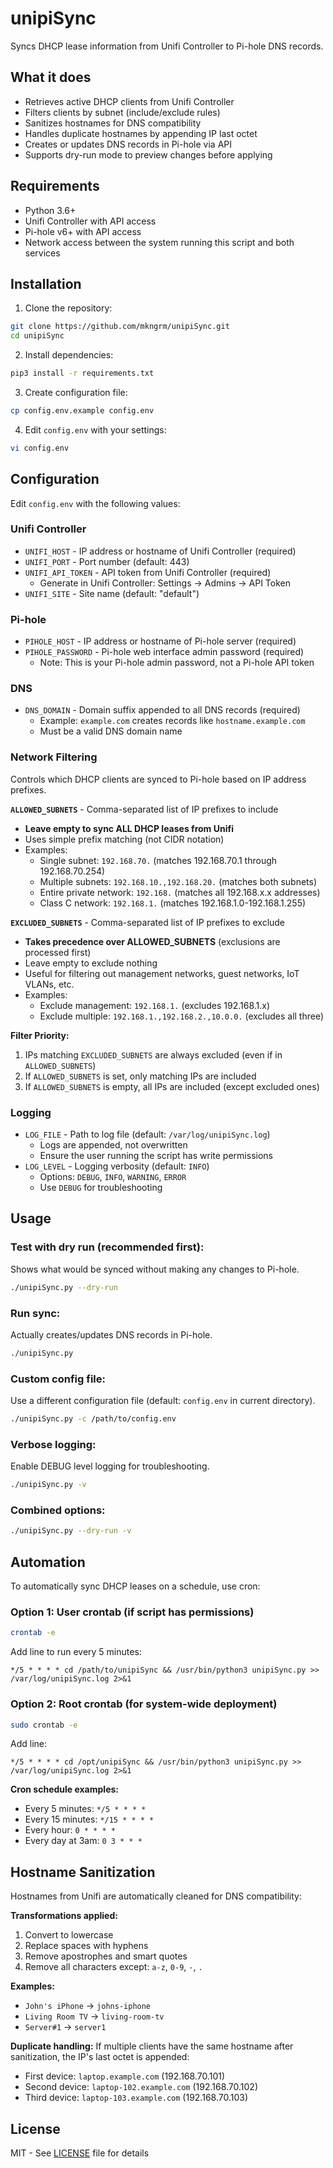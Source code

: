 # unipiSync

Syncs DHCP lease information from Unifi Controller to Pi-hole DNS records.

## What it does

- Retrieves active DHCP clients from Unifi Controller
- Filters clients by subnet (include/exclude rules)
- Sanitizes hostnames for DNS compatibility
- Handles duplicate hostnames by appending IP last octet
- Creates or updates DNS records in Pi-hole via API
- Supports dry-run mode to preview changes before applying

## Requirements

- Python 3.6+
- Unifi Controller with API access
- Pi-hole v6+ with API access
- Network access between the system running this script and both services

## Installation

1. Clone the repository:
```bash
git clone https://github.com/mkngrm/unipiSync.git
cd unipiSync
```

2. Install dependencies:
```bash
pip3 install -r requirements.txt
```

3. Create configuration file:
```bash
cp config.env.example config.env
```

4. Edit `config.env` with your settings:
```bash
vi config.env
```

## Configuration

Edit `config.env` with the following values:

### Unifi Controller
- `UNIFI_HOST` - IP address or hostname of Unifi Controller (required)
- `UNIFI_PORT` - Port number (default: 443)
- `UNIFI_API_TOKEN` - API token from Unifi Controller (required)
  - Generate in Unifi Controller: Settings → Admins → API Token
- `UNIFI_SITE` - Site name (default: "default")

### Pi-hole
- `PIHOLE_HOST` - IP address or hostname of Pi-hole server (required)
- `PIHOLE_PASSWORD` - Pi-hole web interface admin password (required)
  - Note: This is your Pi-hole admin password, not a Pi-hole API token

### DNS
- `DNS_DOMAIN` - Domain suffix appended to all DNS records (required)
  - Example: `example.com` creates records like `hostname.example.com`
  - Must be a valid DNS domain name

### Network Filtering
Controls which DHCP clients are synced to Pi-hole based on IP address prefixes.

**`ALLOWED_SUBNETS`** - Comma-separated list of IP prefixes to include
- **Leave empty to sync ALL DHCP leases from Unifi**
- Uses simple prefix matching (not CIDR notation)
- Examples:
  - Single subnet: `192.168.70.` (matches 192.168.70.1 through 192.168.70.254)
  - Multiple subnets: `192.168.10.,192.168.20.` (matches both subnets)
  - Entire private network: `192.168.` (matches all 192.168.x.x addresses)
  - Class C network: `192.168.1.` (matches 192.168.1.0-192.168.1.255)

**`EXCLUDED_SUBNETS`** - Comma-separated list of IP prefixes to exclude
- **Takes precedence over ALLOWED_SUBNETS** (exclusions are processed first)
- Leave empty to exclude nothing
- Useful for filtering out management networks, guest networks, IoT VLANs, etc.
- Examples:
  - Exclude management: `192.168.1.` (excludes 192.168.1.x)
  - Exclude multiple: `192.168.1.,192.168.2.,10.0.0.` (excludes all three)

**Filter Priority:**
1. IPs matching `EXCLUDED_SUBNETS` are always excluded (even if in `ALLOWED_SUBNETS`)
2. If `ALLOWED_SUBNETS` is set, only matching IPs are included
3. If `ALLOWED_SUBNETS` is empty, all IPs are included (except excluded ones)

### Logging
- `LOG_FILE` - Path to log file (default: `/var/log/unipiSync.log`)
  - Logs are appended, not overwritten
  - Ensure the user running the script has write permissions
- `LOG_LEVEL` - Logging verbosity (default: `INFO`)
  - Options: `DEBUG`, `INFO`, `WARNING`, `ERROR`
  - Use `DEBUG` for troubleshooting

## Usage

### Test with dry run (recommended first):
Shows what would be synced without making any changes to Pi-hole.
```bash
./unipiSync.py --dry-run
```

### Run sync:
Actually creates/updates DNS records in Pi-hole.
```bash
./unipiSync.py
```

### Custom config file:
Use a different configuration file (default: `config.env` in current directory).
```bash
./unipiSync.py -c /path/to/config.env
```

### Verbose logging:
Enable DEBUG level logging for troubleshooting.
```bash
./unipiSync.py -v
```

### Combined options:
```bash
./unipiSync.py --dry-run -v
```

## Automation

To automatically sync DHCP leases on a schedule, use cron:

### Option 1: User crontab (if script has permissions)
```bash
crontab -e
```

Add line to run every 5 minutes:
```
*/5 * * * * cd /path/to/unipiSync && /usr/bin/python3 unipiSync.py >> /var/log/unipiSync.log 2>&1
```

### Option 2: Root crontab (for system-wide deployment)
```bash
sudo crontab -e
```

Add line:
```
*/5 * * * * cd /opt/unipiSync && /usr/bin/python3 unipiSync.py >> /var/log/unipiSync.log 2>&1
```

**Cron schedule examples:**
- Every 5 minutes: `*/5 * * * *`
- Every 15 minutes: `*/15 * * * *`
- Every hour: `0 * * * *`
- Every day at 3am: `0 3 * * *`

## Hostname Sanitization

Hostnames from Unifi are automatically cleaned for DNS compatibility:

**Transformations applied:**
1. Convert to lowercase
2. Replace spaces with hyphens
3. Remove apostrophes and smart quotes
4. Remove all characters except: `a-z`, `0-9`, `-`, `.`

**Examples:**
- `John's iPhone` → `johns-iphone`
- `Living Room TV` → `living-room-tv`
- `Server#1` → `server1`

**Duplicate handling:**
If multiple clients have the same hostname after sanitization, the IP's last octet is appended:
- First device: `laptop.example.com` (192.168.70.101)
- Second device: `laptop-102.example.com` (192.168.70.102)
- Third device: `laptop-103.example.com` (192.168.70.103)

## License

MIT - See [LICENSE](LICENSE) file for details
